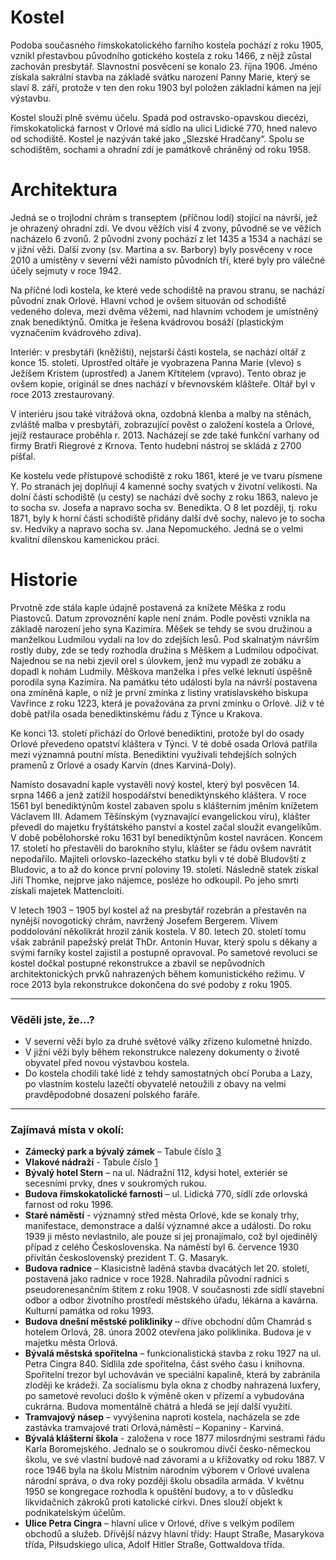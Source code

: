# Kostel

Podoba současného římskokatolického farního kostela pochází z roku 1905, vznikl přestavbou původního gotického kostela z roku 1466, z nějž zůstal zachován presbytář. Slavnostní posvěcení se konalo 23. října 1906. Jméno získala sakrální stavba na základě svátku narození Panny Marie, který se slaví 8. září, protože v ten den roku 1903 byl položen základní kámen na její výstavbu.

Kostel slouží plně svému účelu. Spadá pod ostravsko-opavskou diecézi, římskokatolická farnost v Orlové má sídlo na ulici Lidické 770, hned nalevo od schodiště. Kostel je nazýván také jako „Slezské Hradčany“. Spolu se schodištěm, sochami a ohradní zdí je památkově chráněný od roku 1958.

# Architektura

Jedná se o trojlodní chrám s transeptem (příčnou lodí) stojící na návrší, jež je ohrazený ohradní zdí. Ve dvou věžích visí 4 zvony, původně se ve věžích nacházelo 6 zvonů. 2 původní zvony pochází z let 1435 a 1534 a nachází se v jižní věži. Další zvony (sv. Martina a sv. Barbory) byly posvěceny v roce 2010 a umístěny v severní věži namísto původních tří, které byly pro válečné účely sejmuty v roce 1942.

Na příčné lodi kostela, ke které vede schodiště na pravou stranu, se nachází původní znak Orlové. Hlavní vchod je ovšem situován od schodiště vedeného doleva, mezi dvěma věžemi, nad hlavním vchodem je umístněný znak benediktýnů. Omítka je řešena kvádrovou bosáží (plastickým vyznačením kvádrového zdiva).

Interiér: v presbytáři (kněžišti), nejstarší části kostela, se nachází oltář z konce 15. století. Uprostřed oltáře je vyobrazena Panna Marie (vlevo) s Ježíšem Kristem (uprostřed) a Janem Křtitelem (vpravo). Tento obraz je ovšem kopie, originál se dnes nachází v břevnovském klášteře. Oltář byl v roce 2013 zrestaurovaný.

V interiéru jsou také vitrážová okna, ozdobná klenba a malby na stěnách, zvláště malba v presbytáři, zobrazující pověst o založení kostela a Orlové, jejíž restaurace proběhla r. 2013. Nacházejí se zde také funkční varhany od firmy Bratři Riegrové z Krnova. Tento hudební nástroj se skládá z 2700 píšťal.

Ke kostelu vede přístupové schodiště z roku 1861, které je ve tvaru písmene Y. Po stranách jej doplňují 4 kamenné sochy svatých v životní velikosti. Na dolní části schodiště (u cesty) se nachází dvě sochy z roku 1863, nalevo je to socha sv. Josefa a napravo socha sv. Benedikta. O 8 let později, tj. roku 1871, byly k horní části schodiště přidány další dvě sochy, nalevo je to socha sv. Hedviky a napravo socha sv. Jana Nepomuckého. Jedná se o velmi kvalitní dílenskou kamenickou práci.

# Historie

Prvotně zde stála kaple údajně postavená za knížete Měška z rodu Piastovců. Datum zprovoznění kaple není znám. Podle pověsti vznikla na základě narození jeho syna Kazimíra. Měšek se tehdy se svou družinou a manželkou Ludmilou vydali na lov do zdejších lesů. Pod skalnatým návrším rostly duby, zde se tedy rozhodla družina s Měškem a Ludmilou odpočívat. Najednou se na nebi zjevil orel s úlovkem, jenž mu vypadl ze zobáku a dopadl k nohám Ludmily. Měškova manželka i přes velké leknutí úspěšně porodila syna Kazimíra. Na památku této události byla na návrší postavena ona zmíněná kaple, o níž je první zmínka z listiny vratislavského biskupa Vavřince z roku 1223, která je považována za první zmínku o Orlové. Již v té době patřila osada benediktinskému řádu z Týnce u Krakova.

Ke konci 13. století přichází do Orlové benediktini, protože byl do osady Orlové převedeno opatství kláštera v Týnci. V té době osada Orlová patřila mezi významná poutní místa. Benediktini využívali tehdejších solných pramenů z Orlové a osady Karvín (dnes Karviná-Doly).

Namísto dosavadní kaple vystavěli nový kostel, který byl posvěcen 14. srpna 1466 a jenž zatížil hospodářství benediktýnského kláštera. V roce 1561 byl benediktýnům kostel zabaven spolu s klášterním jměním knížetem Václavem III. Adamem Těšínským (vyznavající evangelickou víru), klášter převedl do majetku fryštátského panství a kostel začal sloužit evangelíkům. V době pobělohorské roku 1631 byl benediktýnům kostel navrácen. Koncem 17. století ho přestavěli do barokního stylu, klášter se řádu ovšem navrátit nepodařilo. Majiteli orlovsko-lazeckého statku byli v té době Bludovští z Bludovic, a to až do konce první poloviny 19. století. Následně statek získal Jiří Thomke, nejprve jako nájemce, posléze ho odkoupil. Po jeho smrti získali majetek Mattencloiti.

V letech 1903 – 1905 byl kostel až na presbytář rozebrán a přestavěn na nynější novogotický chrám, navržený Josefem Bergerem. Vlivem poddolování několikrát hrozil zánik kostela. V 80. letech 20. století tomu však zabránil papežský prelát ThDr. Antonín Huvar, který spolu s děkany a svými farníky kostel zajistil a postupně opravoval. Po sametové revoluci se kostel dočkal postupné rekonstrukce a zbavil se nepůvodních architektonických prvků nahrazených během komunistického režimu. V roce 2013 byla rekonstrukce dokončena do své podoby z roku 1905.

---

### Věděli jste, že...?

- V severní věži bylo za druhé světové války zřízeno kulometné hnízdo.
- V jižní věži byly během rekonstrukce nalezeny dokumenty o životě obyvatel před novou výstavbou kostela.
- Do kostela chodili také lidé z tehdy samostatných obcí Poruba a Lazy, po vlastním kostelu lazečtí obyvatelé netoužili z obavy na velmi pravděpodobné dosazení polského faráře.

---

### Zajímavá místa v okolí:

- **Zámecký park a bývalý zámek** – Tabule číslo [3](/misto/3)
- **Vlakové nádraží** - Tabule číslo [1](/misto/1)
- **Bývalý hotel Stern** – na ul. Nádražní 112, kdysi hotel, exteriér se secesními prvky, dnes v soukromých rukou.
- **Budova římskokatolické farnosti** – ul. Lidická 770, sídlí zde orlovská farnost od roku 1996.
- **Staré náměstí** - významný střed města Orlové, kde se konaly trhy, manifestace, demonstrace a další významné akce a události. Do roku 1939 ji město nevlastnilo, ale pouze si jej pronajímalo, což byl ojedinělý případ z celého Československa. Na náměstí byl 6. července 1930 přivítán československý prezident T. G. Masaryk.
- **Budova radnice** – Klasicistně laděná stavba dvacátých let 20. století, postavená jako radnice v roce 1928. Nahradila původní radnici s pseudorenesančním štítem z roku 1908. V současnosti zde sídlí stavební odbor a odbor životního prostředí městského úřadu, lékárna a kavárna. Kulturní památka od roku 1993.
- **Budova dnešní městské polikliniky** – dříve obchodní dům Chamrád s hotelem Orlová, 28. února 2002 otevřena jako poliklinika. Budova je v majetku města Orlová.
- **Bývalá městská spořitelna** – funkcionalistická stavba z roku 1927 na ul. Petra Cingra 840. Sídlila zde spořitelna, část svého času i knihovna. Spořitelní trezor byl uchováván ve speciální kapalině, která by zabránila zloději ke krádeži. Za socialismu byla okna z chodby nahrazená luxfery, po sametové revoluci došlo k výměně oken v přízemí a vybudována cukrárna. Budova momentálně chátrá a hledá se její další využití.
- **Tramvajový násep** – vyvýšenina naproti kostela, nacházela se zde zastávka tramvajové trati Orlová,náměstí – Kopaniny - Karviná.
- **Bývalá klášterní škola** - založena v roce 1877 milosrdnými sestrami řádu Karla Boromejského. Jednalo se o soukromou dívčí česko-německou školu, ve své vlastní budově nad závorami a u křižovatky od roku 1887. V roce 1946 byla na školu Místním národním výborem v Orlové uvalena národní správa, o dva roky později školu obsadila armáda. V květnu 1950 se kongregace rozhodla k opuštění budovy, a to v důsledku likvidačních zákroků proti katolické církvi. Dnes slouží objekt k podnikatelským účelům.
- **Ulice Petra Cingra** – hlavní ulice v Orlové, dříve s velkým podílem obchodů a služeb. Dřívější názvy hlavní třídy: Haupt Straße, Masarykova třída, Piłsudskiego ulica, Adolf Hitler Straße, Gottwaldova třída.
